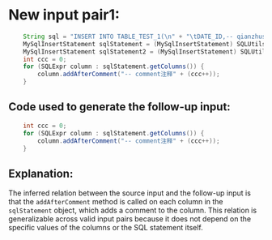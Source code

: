 # New input pair1:
```java
    String sql = "INSERT INTO TABLE_TEST_1(\n" + "\tDATE_ID,-- qianzhushi\n" + "\tCUS_NO -- houzhushi\n,\n" + "\tCUS_NAME\n" + ")\n" + "SELECT A.DATE_ID,\n" + "\tA.CUS_NO,\n" + "\tA.CUS_NAME\n" + "FROM TABLE_TEST_2 \n" + "WHERE COL1='1';";
    MySqlInsertStatement sqlStatement = (MySqlInsertStatement) SQLUtils.parseSingleStatement(sql, DbType.mysql, true);
    MySqlInsertStatement sqlStatement2 = (MySqlInsertStatement) SQLUtils.parseSingleStatement(sql, DbType.mysql, true);
    int ccc = 0;
    for (SQLExpr column : sqlStatement.getColumns()) {
        column.addAfterComment("-- comment注释" + (ccc++));
    }
```

## Code used to generate the follow-up input:
```java
    int ccc = 0;
    for (SQLExpr column : sqlStatement.getColumns()) {
        column.addAfterComment("-- comment注释" + (ccc++));
    }
```

## Explanation:
The inferred relation between the source input and the follow-up input is that the `addAfterComment` method is called on each column in the `sqlStatement` object, which adds a comment to the column. This relation is generalizable across valid input pairs because it does not depend on the specific values of the columns or the SQL statement itself.
